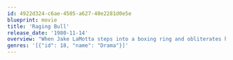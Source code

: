 ```yaml
---
id: 4922d324-c6ae-4505-a627-40e2281d0e5e
blueprint: movie
title: 'Raging Bull'
release_date: '1980-11-14'
overview: "When Jake LaMotta steps into a boxing ring and obliterates his opponent, he's a prizefighter. But when he treats his family and friends the same way, he's a ticking time bomb, ready to go off at any moment. Though LaMotta wants his family's love, something always seems to come between them. Perhaps it's his violent bouts of paranoia and jealousy. This kind of rage helped make him a champ, but in real life, he winds up in the ring alone."
genres: '[{"id": 18, "name": "Drama"}]'
---
```

